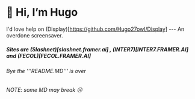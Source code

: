 # 👋 Hi, I’m Hugo
I'd love help on (Display)[https://github.com/Hugo27owl/Display] --- An overdone screensaver.



##### Sites are (Slashnet)[slashnet.framer.ai] , (INTER7)[INTER7.FRAMER.AI] and (FECOL)[FECOL.FRAMER.AI]






###### Bye the '''README.MD''' is over


















*NOTE: some MD may break 😢*




